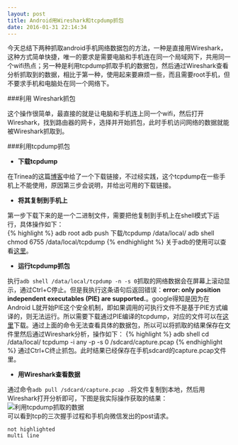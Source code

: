 ```yaml
---
layout: post
title: Android用Wireshark和tcpdump抓包
date: 2016-01-31 22:14:34
---
```

今天总结下两种抓取android手机网络数据包的方法，一种是直接用Wireshark，这种方式简单快捷，唯一的要求是需要电脑和手机连在同一个局域网下，共用同一个wifi热点；另一种是利用tcpdump抓取手机的数据包，然后通过Wireshark查看分析抓取到的数据，相比于第一种，使用起来要麻烦一些，而且需要root手机，但不要求手机和电脑处在同一个网络下。    

###利用 Wireshark抓包    

这个操作很简单，最直接的就是让电脑和手机连上同一个wifi，然后打开Wireshark，找到路由器的网卡，选择并开始抓包，此时手机访问网络的数据就能被Wireshark抓取到。

###利用tcpdump抓包   

* __下载tcpdump__    

在Trinea的这篇[博客](http://www.trinea.cn/android/tcpdump_wireshark/)中给了一个下载链接，不过经实践，这个tcpdump在一些手机上不能使用，原因第三步会说明，并给出可用的下载链接。   

* __将其复制到手机上__  

第一步下载下来的是一个二进制文件，需要把他复制到手机上在shell模式下运行，具体操作如下：  
{% highlight %}
  adb root
  adb push 下载/tcpdump /data/local/
  adb shell chmod 6755 /data/local/tcpdump
{% endhighlight %}
关于adb的使用可以查看[这里](http://rantianhua.github.io/useadb/)。 
 
* __运行tcpdump抓包__   

执行`adb shell /data/local/tcpdump -n -s 0`抓取的网络数据会在屏幕上滚动显示，通过Ctrl+C停止。但是我执行这条语句后返回错误：__error: only position independent executables (PIE) are supported.__。google得知是因为在Android L就开始PIE这个安全机制，即如果调用的可执行文件不是基于PIE方式编译的，则无法运行。所以需要下载通过PIE编译的tcpdump，对应的文件可以在[这里](https://github.com/zencodex/hack-android/raw/master/arm-bin/tcpdump-pie/tcpdump)下载。通过上面的命令无法查看具体的数据包，所以可以将抓取的结果保存在文件里然后通过Wireshark分析，操作如下：
{% highlight  %}
adb shell
cd /data/local/
tcpdump -i any -p -s 0 /sdcard/capture.pcap
{% endhighlight %}
通过Ctrl+C终止抓包。此时结果已经保存在手机sdcard的capture.pcap文件里。  

* __用Wireshark查看数据__  

通过命令`adb pull /sdcard/capture.pcap .`将文件复制到本地，然后用Wireshark打开分析即可，下图是我实际操作获取的结果：
![利用tcpdump抓取的数据]({{site.baseurl}}/images/tcpdumpcapture.png)    
可以看到tcp的三次握手过程和手机向微信发出的post请求。
  ```
  not highlighted
  multi line
  ```







